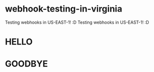 # webhook-testing-in-virginia
Testing webhooks in US-EAST-1! :D
Testing webhooks in US-EAST-1! :D

# HELLO
# GOODBYE
